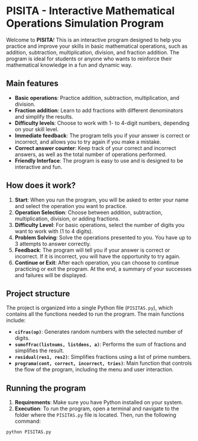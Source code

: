 # PISITA - Interactive Mathematical Operations Simulation Program

Welcome to **PISITA**! This is an interactive program designed to help you practice and improve your skills in basic mathematical operations, such as addition, subtraction, multiplication, division, and fraction addition. The program is ideal for students or anyone who wants to reinforce their mathematical knowledge in a fun and dynamic way.

## Main features

- **Basic operations**: Practice addition, subtraction, multiplication, and division.
- **Fraction addition**: Learn to add fractions with different denominators and simplify the results.
- **Difficulty levels**: Choose to work with 1- to 4-digit numbers, depending on your skill level.
- **Immediate feedback**: The program tells you if your answer is correct or incorrect, and allows you to try again if you make a mistake.
- **Correct answer counter**: Keep track of your correct and incorrect answers, as well as the total number of operations performed.
- **Friendly Interface**: The program is easy to use and is designed to be interactive and fun.

## How does it work?

1. **Start**: When you run the program, you will be asked to enter your name and select the operation you want to practice.
2. **Operation Selection**: Choose between addition, subtraction, multiplication, division, or adding fractions.
3. **Difficulty Level**: For basic operations, select the number of digits you want to work with (1 to 4 digits).
4. **Problem Solving**: Solve the operations presented to you. You have up to 3 attempts to answer correctly.
5. **Feedback**: The program will tell you if your answer is correct or incorrect. If it is incorrect, you will have the opportunity to try again.
6. **Continue or Exit**: After each operation, you can choose to continue practicing or exit the program. At the end, a summary of your successes and failures will be displayed.

## Project structure

The project is organized into a single Python file (`PISITAS.py`), which contains all the functions needed to run the program. The main functions include:

- **`cifras(op)`**: Generates random numbers with the selected number of digits.
- **`sumoffrac(listnums, listdens, a)`**: Performs the sum of fractions and simplifies the result.
- **`residual(res1, res2)`**: Simplifies fractions using a list of prime numbers.
- **`programa(cont, correct, incorrect, tries)`**: Main function that controls the flow of the program, including the menu and user interaction.

## Running the program

1. **Requirements**: Make sure you have Python installed on your system.
2. **Execution**: To run the program, open a terminal and navigate to the folder where the `PISITAS.py` file is located. Then, run the following command:
```bash
python PISITAS.py
